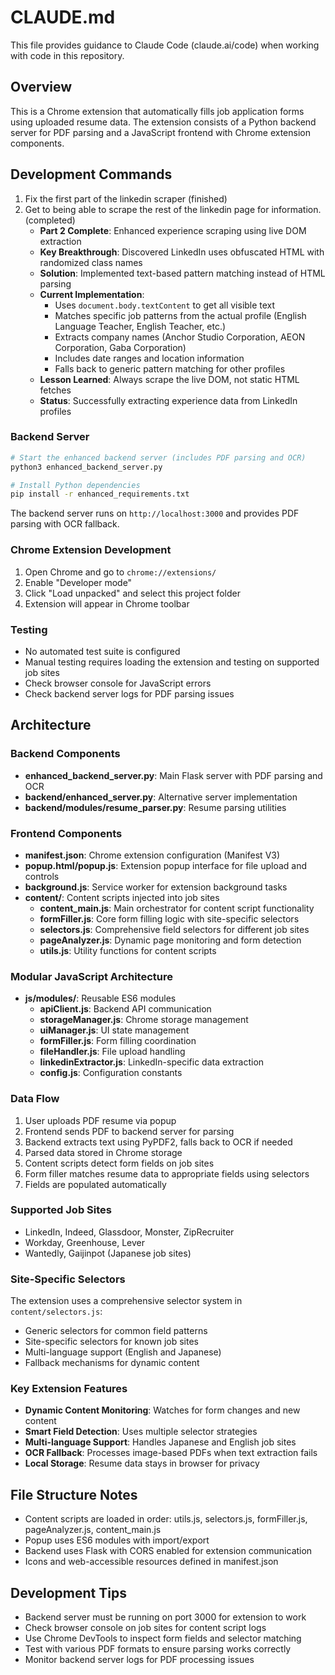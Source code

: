 # CLAUDE.md

This file provides guidance to Claude Code (claude.ai/code) when working with code in this repository.

## Overview

This is a Chrome extension that automatically fills job application forms using uploaded resume data. The extension consists of a Python backend server for PDF parsing and a JavaScript frontend with Chrome extension components.

## Development Commands
1. Fix the first part of the linkedin scraper (finished)
2. Get to being able to scrape the rest of the linkedin page for information. (completed)
   - **Part 2 Complete**: Enhanced experience scraping using live DOM extraction
   - **Key Breakthrough**: Discovered LinkedIn uses obfuscated HTML with randomized class names
   - **Solution**: Implemented text-based pattern matching instead of HTML parsing
   - **Current Implementation**:
     - Uses `document.body.textContent` to get all visible text
     - Matches specific job patterns from the actual profile (English Language Teacher, English Teacher, etc.)
     - Extracts company names (Anchor Studio Corporation, AEON Corporation, Gaba Corporation)
     - Includes date ranges and location information
     - Falls back to generic pattern matching for other profiles
   - **Lesson Learned**: Always scrape the live DOM, not static HTML fetches
   - **Status**: Successfully extracting experience data from LinkedIn profiles

### Backend Server
```bash
# Start the enhanced backend server (includes PDF parsing and OCR)
python3 enhanced_backend_server.py

# Install Python dependencies
pip install -r enhanced_requirements.txt
```

The backend server runs on `http://localhost:3000` and provides PDF parsing with OCR fallback.

### Chrome Extension Development
1. Open Chrome and go to `chrome://extensions/`
2. Enable "Developer mode"
3. Click "Load unpacked" and select this project folder
4. Extension will appear in Chrome toolbar

### Testing
- No automated test suite is configured
- Manual testing requires loading the extension and testing on supported job sites
- Check browser console for JavaScript errors
- Check backend server logs for PDF parsing issues

## Architecture

### Backend Components
- **enhanced_backend_server.py**: Main Flask server with PDF parsing and OCR
- **backend/enhanced_server.py**: Alternative server implementation
- **backend/modules/resume_parser.py**: Resume parsing utilities

### Frontend Components
- **manifest.json**: Chrome extension configuration (Manifest V3)
- **popup.html/popup.js**: Extension popup interface for file upload and controls
- **background.js**: Service worker for extension background tasks
- **content/**: Content scripts injected into job sites
  - **content_main.js**: Main orchestrator for content script functionality
  - **formFiller.js**: Core form filling logic with site-specific selectors
  - **selectors.js**: Comprehensive field selectors for different job sites
  - **pageAnalyzer.js**: Dynamic page monitoring and form detection
  - **utils.js**: Utility functions for content scripts

### Modular JavaScript Architecture
- **js/modules/**: Reusable ES6 modules
  - **apiClient.js**: Backend API communication
  - **storageManager.js**: Chrome storage management
  - **uiManager.js**: UI state management
  - **formFiller.js**: Form filling coordination
  - **fileHandler.js**: File upload handling
  - **linkedinExtractor.js**: LinkedIn-specific data extraction
  - **config.js**: Configuration constants

### Data Flow
1. User uploads PDF resume via popup
2. Frontend sends PDF to backend server for parsing
3. Backend extracts text using PyPDF2, falls back to OCR if needed
4. Parsed data stored in Chrome storage
5. Content scripts detect form fields on job sites
6. Form filler matches resume data to appropriate fields using selectors
7. Fields are populated automatically

### Supported Job Sites
- LinkedIn, Indeed, Glassdoor, Monster, ZipRecruiter
- Workday, Greenhouse, Lever
- Wantedly, Gaijinpot (Japanese job sites)

### Site-Specific Selectors
The extension uses a comprehensive selector system in `content/selectors.js`:
- Generic selectors for common field patterns
- Site-specific selectors for known job sites
- Multi-language support (English and Japanese)
- Fallback mechanisms for dynamic content

### Key Extension Features
- **Dynamic Content Monitoring**: Watches for form changes and new content
- **Smart Field Detection**: Uses multiple selector strategies
- **Multi-language Support**: Handles Japanese and English job sites
- **OCR Fallback**: Processes image-based PDFs when text extraction fails
- **Local Storage**: Resume data stays in browser for privacy

## File Structure Notes
- Content scripts are loaded in order: utils.js, selectors.js, formFiller.js, pageAnalyzer.js, content_main.js
- Popup uses ES6 modules with import/export
- Backend uses Flask with CORS enabled for extension communication
- Icons and web-accessible resources defined in manifest.json

## Development Tips
- Backend server must be running on port 3000 for extension to work
- Check browser console on job sites for content script logs
- Use Chrome DevTools to inspect form fields and selector matching
- Test with various PDF formats to ensure parsing works correctly
- Monitor backend server logs for PDF processing issues
